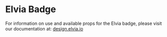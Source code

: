 # Elvia Badge

For information on use and available props for the Elvia badge, please visit our documentation at:
<a href="https://design.elvia.io/components/badge">design.elvia.io</a>
